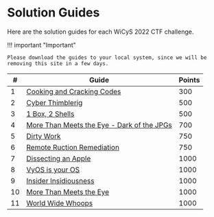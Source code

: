 # Solution Guides

Here are the solution guides for each WiCyS 2022 CTF challenge.

!!! important "Important"

    Please download the guides to your local system, since we will be removing this site in a few days.

| # | Guide | Points |
|---|------|-------|
| 1 | [Cooking and Cracking Codes](solutions/cooking-and-cracking-codes.pdf) | 300 |
| 2 | [Cyber Thimblerig](solutions/cyber-thimblerig.pdf) | 500 |
| 3 | [1 Box, 2 Shells](solutions/1-box-2-shells-solution-guide.pdf) | 500 |
| 4 | [More Than Meets the Eye - Dark of the JPGs](solutions/dark-of-the-jpgs.pdf) | 700 |
| 5 | [Dirty Work](solutions/dirty-work.pdf) | 750 |
| 6 | [Remote Ruction Remediation](solutions/remote-ruction-remediation.pdf) | 750 |
| 7 | [Dissecting an Apple](solutions/dissecting-an-apple.pdf) | 1000 |
| 8 | [VyOS is your OS](solutions/vyos-is-your-os.pdf) | 1000 |
| 9 | [Insider Insidiousness](solutions/insider-insidiousness.pdf) | 1000 |
|10 | [More Than Meets the Eye](solutions/more-than-meets-the-eye.pdf) | 1000 |
|11 | [World Wide Whoops](solutions/world-wide-whoops.pdf) | 1000 |
